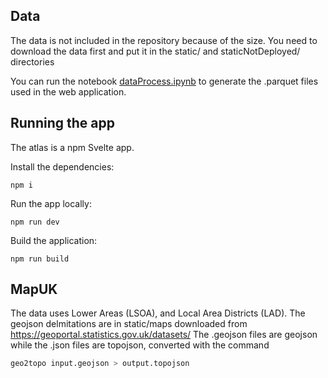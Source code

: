 ## Data

The data is not included in the repository because of the size. You need to download the data first and put it in the static/ and staticNotDeployed/ directories

You can run the notebook [dataProcess.ipynb](dataProcess.ipynb) to generate the .parquet files used in the web application.


## Running the app

The atlas is a npm Svelte app.

Install the dependencies:
```
npm i
```

Run the app locally:
```
npm run dev
```

Build the application:
```
npm run build
```
 


## MapUK

The data uses Lower Areas (LSOA), and Local Area Districts (LAD).
The geojson delmitations are in static/maps downloaded from https://geoportal.statistics.gov.uk/datasets/
The .geojson files are geojson while the .json files are topojson, converted with the command

```bash
geo2topo input.geojson > output.topojson
```
